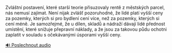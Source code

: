 
Zvláštní postavení, které starší teorie přisuzovaly rentě z městských parcel, nás nemusí zajímat. Není nijak zvlášť pozoruhodné, že lidé platí vyšší ceny za pozemky, kterých si pro bydlení cení více, než za pozemky, kterých si cení méně. Je samozřejmé, že u dílen, skladů a nádraží dávají lidé přednost umístění, které snižuje přepravní náklady, a že jsou za takovou půdu ochotni zaplatit v souladu s očekávanými úsporami vyšší ceny.

[🔊 Poslechnout audio](/data/7-paragraphs/audio/chapter_121/para_008-Zvltn-postaven-kter-star-teorie-pisuzoval.mp3)
